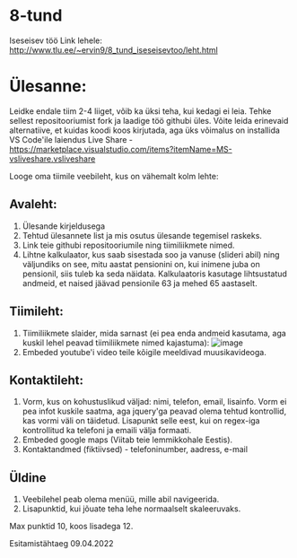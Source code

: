 # 8-tund
Iseseisev töö
Link lehele:
http://www.tlu.ee/~ervin9/8_tund_iseseisevtoo/leht.html


# Ülesanne: 
Leidke endale tiim 2-4 liiget, võib ka üksi teha, kui kedagi ei leia. Tehke sellest repositooriumist fork ja laadige töö githubi üles. Võite leida erinevaid alternatiive, et kuidas koodi koos kirjutada, aga üks võimalus on installida VS Code'ile laiendus Live Share - https://marketplace.visualstudio.com/items?itemName=MS-vsliveshare.vsliveshare

Looge oma tiimile veebileht, kus on vähemalt kolm lehte: 
## Avaleht:
1. Ülesande kirjeldusega
1. Tehtud ülesannete list ja mis osutus ülesande tegemisel raskeks.
1. Link teie githubi repositooriumile ning tiimiliikmete nimed.
1. Lihtne kalkulaator, kus saab sisestada soo ja vanuse (slideri abil) ning väljundiks on see, mitu aastat pensionini on, kui inimene juba on pensionil, siis tuleb ka seda näidata. Kalkulaatoris kasutage lihtsustatud andmeid, et naised jäävad pensionile 63 ja mehed 65 aastaselt. 


## Tiimileht:
1. Tiimiliikmete slaider, mida sarnast (ei pea enda andmeid kasutama, aga kuskil lehel peavad tiimiliikmete nimed kajastuma): ![image](https://user-images.githubusercontent.com/46881542/114979479-9ad58e00-9e93-11eb-919e-23ff19cf9265.png)
1. Embeded youtube'i video teile kõigile meeldivad muusikavideoga. 


## Kontaktileht:
1. Vorm, kus on kohustuslikud väljad: nimi, telefon, email, lisainfo. Vorm ei pea infot kuskile saatma, aga jquery'ga peavad olema tehtud kontrollid, kas vormi väli on täidetud. Lisapunkt selle eest, kui on regex-iga kontrollitud ka telefoni ja emaili välja formaati.
1. Embeded google maps (Viitab teie lemmikkohale Eestis).
1. Kontaktandmed (fiktiivsed) - telefoninumber, aadress, e-mail


## Üldine
1. Veebilehel peab olema menüü, mille abil navigeerida. 
1. Lisapunktid, kui jõuate teha lehe normaalselt skaleeruvaks. 

Max punktid 10, koos lisadega 12.

Esitamistähtaeg 09.04.2022
